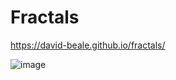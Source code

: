# Fractals

https://david-beale.github.io/fractals/

![image](https://user-images.githubusercontent.com/59053870/134883152-382856d1-1d55-4eab-a679-c0b6870aab23.png)
